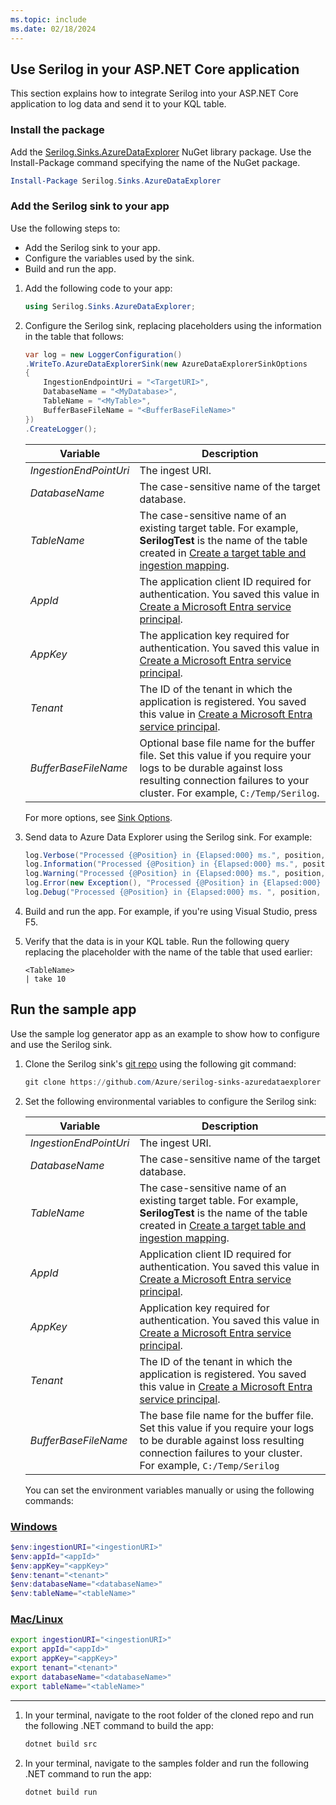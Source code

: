 ```yaml
---
ms.topic: include
ms.date: 02/18/2024
---
```


## Use Serilog in your ASP.NET Core application

This section explains how to integrate Serilog into your ASP.NET Core application to log data and send it to your KQL table.

### Install the package

Add the [Serilog.Sinks.AzureDataExplorer](https://www.nuget.org/packages/serilog.sinks.azuredataexplorer) NuGet library package. Use the Install-Package command specifying the name of the NuGet package.

```powershell
Install-Package Serilog.Sinks.AzureDataExplorer
```

### Add the Serilog sink to your app

Use the following steps to:

* Add the Serilog sink to your app.
* Configure the variables used by the sink.
* Build and run the app.

1. Add the following code to your app:

    ```csharp
    using Serilog.Sinks.AzureDataExplorer;
    ```

1. Configure the Serilog sink, replacing placeholders using the information in the table that follows:

    ```csharp
    var log = new LoggerConfiguration()
    .WriteTo.AzureDataExplorerSink(new AzureDataExplorerSinkOptions
    {
        IngestionEndpointUri = "<TargetURI>",
        DatabaseName = "<MyDatabase>",
        TableName = "<MyTable>",
        BufferBaseFileName = "<BufferBaseFileName>"
    })
    .CreateLogger();
    ```

    | Variable | Description |
    |---|---|
    | *IngestionEndPointUri* | The ingest URI. |
    | *DatabaseName* | The case-sensitive name of the target database. |
    | *TableName* | The case-sensitive name of an existing target table. For example, **SerilogTest** is the name of the table created in [Create a target table and ingestion mapping](#create-a-target-table-and-ingestion-mapping). |
    | *AppId* | The application client ID required for authentication. You saved this value in [Create a Microsoft Entra service principal](#create-a-microsoft-entra-service-principal). |
    | *AppKey* | The application key required for authentication. You saved this value in [Create a Microsoft Entra service principal](#create-a-microsoft-entra-service-principal). |
    | *Tenant* | The ID of the tenant in which the application is registered. You saved this value in [Create a Microsoft Entra service principal](#create-a-microsoft-entra-service-principal). |
    | *BufferBaseFileName* | Optional base file name for the buffer file. Set this value if you require your logs to be durable against loss resulting connection failures to your cluster. For example, `C:/Temp/Serilog`. |

    For more options, see [Sink Options](https://github.com/Azure/serilog-sinks-azuredataexplorer#options).

1. Send data to Azure Data Explorer using the Serilog sink. For example:

    ```csharp
    log.Verbose("Processed {@Position} in {Elapsed:000} ms.", position, elapsedMs);
    log.Information("Processed {@Position} in {Elapsed:000} ms.", position, elapsedMs);
    log.Warning("Processed {@Position} in {Elapsed:000} ms.", position, elapsedMs);
    log.Error(new Exception(), "Processed {@Position} in {Elapsed:000} ms.", position, elapsedMs);
    log.Debug("Processed {@Position} in {Elapsed:000} ms. ", position, elapsedMs);
    ```

1. Build and run the app. For example, if you're using Visual Studio, press F5.

1. Verify that the data is in your KQL table. Run the following query replacing the placeholder with the name of the table that used earlier:

    ```kusto
    <TableName>
    | take 10
    ```

## Run the sample app

Use the sample log generator app as an example to show how to configure and use the Serilog sink.

1. Clone the Serilog sink's [git repo](https://github.com/Azure/serilog-sinks-azuredataexplorer) using the following git command:

    ```powershell
    git clone https://github.com/Azure/serilog-sinks-azuredataexplorer
    ```

1. Set the following environmental variables to configure the Serilog sink:

    | Variable | Description |
    |---|---|
    | *IngestionEndPointUri* | The ingest URI. |
    | *DatabaseName* | The case-sensitive name of the target database. |
    | *TableName* | The case-sensitive name of an existing target table. For example, **SerilogTest** is the name of the table created in [Create a target table and ingestion mapping](#create-a-target-table-and-ingestion-mapping). |
    | *AppId* | Application client ID required for authentication. You saved this value in [Create a Microsoft Entra service principal](#create-a-microsoft-entra-service-principal). |
    | *AppKey* | Application key required for authentication. You saved this value in [Create a Microsoft Entra service principal](#create-a-microsoft-entra-service-principal). |
    | *Tenant* | The ID of the tenant in which the application is registered. You saved this value in [Create a Microsoft Entra service principal](#create-a-microsoft-entra-service-principal). |
    | *BufferBaseFileName* | The base file name for the buffer file. Set this value if you require your logs to be durable against loss resulting connection failures to your cluster. For example, `C:/Temp/Serilog` |

    You can set the environment variables manually or using the following commands:

### [Windows](#tab/windows)

```powershell
$env:ingestionURI="<ingestionURI>"
$env:appId="<appId>"
$env:appKey="<appKey>"
$env:tenant="<tenant>"
$env:databaseName="<databaseName>"
$env:tableName="<tableName>"
```

### [Mac/Linux](#tab/linux)

```bash
export ingestionURI="<ingestionURI>"
export appId="<appId>"
export appKey="<appKey>"
export tenant="<tenant>"
export databaseName="<databaseName>"
export tableName="<tableName>"
```

---

1. In your terminal, navigate to the root folder of the cloned repo and run the following .NET command to build the app:

    ```powershell
    dotnet build src
    ```

1. In your terminal, navigate to the samples folder and run the following .NET command to run the app:

    ```powershell
    dotnet build run
    ```
